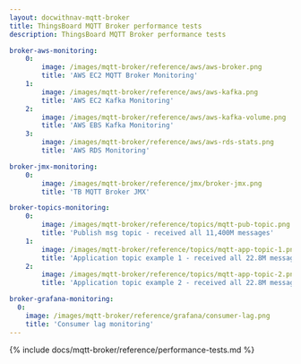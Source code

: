 ```yaml
---
layout: docwithnav-mqtt-broker
title: ThingsBoard MQTT Broker performance tests
description: ThingsBoard MQTT Broker performance tests

broker-aws-monitoring:
    0:
        image: /images/mqtt-broker/reference/aws/aws-broker.png
        title: 'AWS EC2 MQTT Broker Monitoring'
    1:
        image: /images/mqtt-broker/reference/aws/aws-kafka.png
        title: 'AWS EC2 Kafka Monitoring'
    2:
        image: /images/mqtt-broker/reference/aws/aws-kafka-volume.png
        title: 'AWS EBS Kafka Monitoring'
    3:
        image: /images/mqtt-broker/reference/aws/aws-rds-stats.png
        title: 'AWS RDS Monitoring'

broker-jmx-monitoring:
    0:
        image: /images/mqtt-broker/reference/jmx/broker-jmx.png
        title: 'TB MQTT Broker JMX'

broker-topics-monitoring:
    0:
        image: /images/mqtt-broker/reference/topics/mqtt-pub-topic.png
        title: 'Publish msg topic - received all 11,400M messages'
    1:
        image: /images/mqtt-broker/reference/topics/mqtt-app-topic-1.png
        title: 'Application topic example 1 - received all 22.8M messages'
    2:
        image: /images/mqtt-broker/reference/topics/mqtt-app-topic-2.png
        title: 'Application topic example 2 - received all 22.8M messages'

broker-grafana-monitoring:
  0:
    image: /images/mqtt-broker/reference/grafana/consumer-lag.png
    title: 'Consumer lag monitoring'
---
```


{% include docs/mqtt-broker/reference/performance-tests.md %}